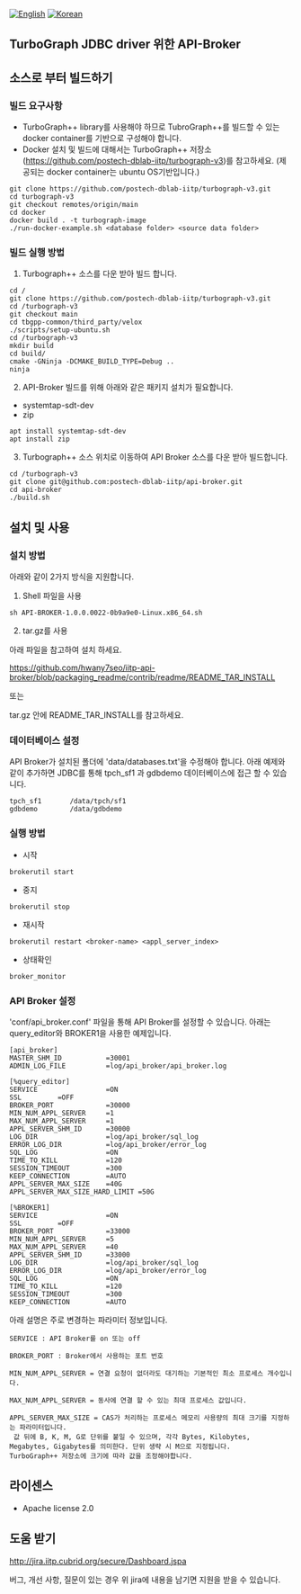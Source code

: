[![English](
https://img.shields.io/badge/language-English-orange.svg)](README_EN.md)
[![Korean](
https://img.shields.io/badge/language-Korean-blue.svg)](README.md)

## TurboGraph JDBC driver 위한 API-Broker

## 소스로 부터 빌드하기
### 빌드 요구사항

- TurboGraph++ library를 사용해야 하므로 TubroGraph++를 빌드할 수 있는 docker container를 기반으로 구성해야 합니다.
- Docker 설치 및 빌드에 대해서는 TurboGraph++ 저장소(https://github.com/postech-dblab-iitp/turbograph-v3)를 참고하세요. (제공되는 docker container는 ubuntu OS기반입니다.)
```
git clone https://github.com/postech-dblab-iitp/turbograph-v3.git
cd turbograph-v3
git checkout remotes/origin/main
cd docker
docker build . -t turbograph-image
./run-docker-example.sh <database folder> <source data folder>
```
### 빌드 실행 방법

1. Turbograph++ 소스를 다운 받아 빌드 합니다.
```
cd /
git clone https://github.com/postech-dblab-iitp/turbograph-v3.git
cd /turbograph-v3
git checkout main
cd tbgpp-common/third_party/velox
./scripts/setup-ubuntu.sh
cd /turbograph-v3
mkdir build
cd build/
cmake -GNinja -DCMAKE_BUILD_TYPE=Debug ..
ninja
```
2. API-Broker 빌드를 위해 아래와 같은 패키지 설치가 필요합니다.
 - systemtap-sdt-dev
 - zip
```
apt install systemtap-sdt-dev
apt install zip
```

3. Turbograph++ 소스 위치로 이동하여 API Broker 소스를 다운 받아 빌드합니다.
```
cd /turbograph-v3
git clone git@github.com:postech-dblab-iitp/api-broker.git
cd api-broker
./build.sh 
```

## 설치 및 사용
### 설치 방법
아래와 같이 2가지 방식을 지원합니다.

1. Shell 파일을 사용
```
sh API-BROKER-1.0.0.0022-0b9a9e0-Linux.x86_64.sh
```

2. tar.gz를 사용

아래 파일을 참고하여 설치 하세요.

https://github.com/hwany7seo/iitp-api-broker/blob/packaging_readme/contrib/readme/README_TAR_INSTALL

또는

tar.gz 안에 README_TAR_INSTALL를 참고하세요.

### 데이터베이스 설정
API Broker가 설치된 폴더에 'data/databases.txt'을 수정해야 합니다.
아래 예제와 같이 추가하면 JDBC를 통해 tpch_sf1 과 gdbdemo 데이터베이스에 접근 할 수 있습니다.
```
tpch_sf1       /data/tpch/sf1
gdbdemo        /data/gdbdemo
```
### 실행 방법
- 시작
```
brokerutil start
```
- 중지
```
brokerutil stop
```
- 재시작
```
brokerutil restart <broker-name> <appl_server_index>
```
- 상태확인
```
broker_monitor
```

### API Broker 설정
'conf/api_broker.conf' 파일을 통해 API Broker를 설정할 수 있습니다.
아래는 query_editor와 BROKER1을 사용한 예제입니다.

```
[api_broker]
MASTER_SHM_ID           =30001
ADMIN_LOG_FILE          =log/api_broker/api_broker.log

[%query_editor]
SERVICE                 =ON
SSL         =OFF
BROKER_PORT             =30000
MIN_NUM_APPL_SERVER     =1
MAX_NUM_APPL_SERVER     =1
APPL_SERVER_SHM_ID      =30000
LOG_DIR                 =log/api_broker/sql_log
ERROR_LOG_DIR           =log/api_broker/error_log
SQL_LOG                 =ON
TIME_TO_KILL            =120
SESSION_TIMEOUT         =300
KEEP_CONNECTION         =AUTO
APPL_SERVER_MAX_SIZE    =40G
APPL_SERVER_MAX_SIZE_HARD_LIMIT =50G

[%BROKER1]
SERVICE                 =ON
SSL         =OFF
BROKER_PORT             =33000
MIN_NUM_APPL_SERVER     =5
MAX_NUM_APPL_SERVER     =40
APPL_SERVER_SHM_ID      =33000
LOG_DIR                 =log/api_broker/sql_log
ERROR_LOG_DIR           =log/api_broker/error_log
SQL_LOG                 =ON
TIME_TO_KILL            =120
SESSION_TIMEOUT         =300
KEEP_CONNECTION         =AUTO
```

아래 설명은 주로 변경하는 파라미터 정보입니다.
```
SERVICE : API Broker를 on 또는 off 

BROKER_PORT : Broker에서 사용하는 포트 번호

MIN_NUM_APPL_SERVER = 연결 요청이 없더라도 대기하는 기본적인 최소 프로세스 개수입니다. 

MAX_NUM_APPL_SERVER = 동사에 연결 할 수 있는 최대 프로세스 값입니다.

APPL_SERVER_MAX_SIZE = CAS가 처리하는 프로세스 메모리 사용량의 최대 크기를 지정하는 파라미터입니다.
 값 뒤에 B, K, M, G로 단위를 붙일 수 있으며, 각각 Bytes, Kilobytes, Megabytes, Gigabytes를 의미한다. 단위 생략 시 M으로 지정됩니다.
TurboGraph++ 저장소에 크기에 따라 값을 조정해야합니다.
```

## 라이센스

- Apache license 2.0

## 도움 받기

http://jira.iitp.cubrid.org/secure/Dashboard.jspa

버그, 개선 사항, 질문이 있는 경우 위 jira에 내용을 남기면 지원을 받을 수 있습니다.
